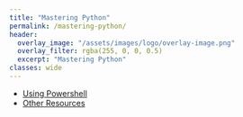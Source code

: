 ```yaml
---
title: "Mastering Python"
permalink: /mastering-python/
header:
  overlay_image: "/assets/images/logo/overlay-image.png"
  overlay_filter: rgba(255, 0, 0, 0.5)
  excerpt: "Mastering Python"
classes: wide
---
```


* [Using Powershell](/mastering-python/notes-0001)
* [Other Resources](/mastering-python/other-resources)

